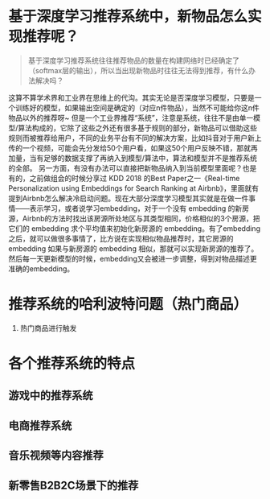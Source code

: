# 基于深度学习推荐系统中，新物品怎么实现推荐呢？
> 基于深度学习推荐系统往往推荐物品的数量在构建网络时已经确定了（softmax层的输出），所以当出现新物品时往往无法得到推荐，有什么办法解决吗？

这算不算学术界和工业界在思维上的代沟。其实无论是否深度学习模型，只要是一个训练好的模型，如果输出空间是确定的（对应n件物品），当然不可能给你这n件物品以外的推荐呀~ 但是一个工业界推荐“系统”，注意是系统，往往不是由单一模型/算法构成的，它除了这些之外还有很多基于规则的部分，新物品可以借助这些规则而被推荐给用户，不同的业务平台有不同的解决方案，比如抖音对于用户新上传的一个视频，可能会先分发给50个用户看，如果这50个用户反映不错，那就再加量，当有足够的数据支撑了再纳入到模型/算法中，算法和模型并不是推荐系统的全部。
另一方面，有没有办法可以直接把新物品纳入到当前模型里面呢？也是有的，之前做组会的时候分享过 KDD 2018 的Best Paper之一《Real-time Personalization using Embeddings for Search Ranking at Airbnb》，里面就有提到Airbnb怎么解决冷启动问题。现在大部分深度学习模型其实就是在做一件事情——表示学习，或者说学习embedding，对于一个没有 embedding 的新房源，Airbnb的方法时找出该房源所处地区与其类型相同，价格相似的3个房源，把它们的 embedding 求个平均值来初始化新房源的 embedding。有了embedding之后，就可以做很多事情了，比方说在实现相似物品推荐时，其它房源的 embedding 如果与新房源的 embedding 相似，那就可以实现新房源的推荐了。然后每一天更新模型的时候，embedding又会被进一步调整，得到对物品描述更准确的embedding。

# 推荐系统的哈利波特问题（热门商品）
1. 热门商品进行触发



# 各个推荐系统的特点
## 游戏中的推荐系统
## 电商推荐系统
## 音乐视频等内容推荐
## 新零售B2B2C场景下的推荐




